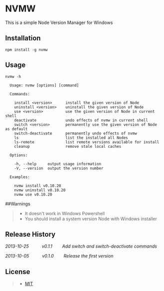 NVMW
====

This is a simple Node Version Manager for Windows

## Installation

```shell
npm install -g nvmw
```

## Usage
```shell
nvmw -h

  Usage: nvmw [options] [command]

  Commands:

    install <version>      install the given version of Node
    uninstall <version>    uninstall the given version of Node
    use <version>          use the given version of Node in current shell
    deactivate             undo effects of nvmw in current shell
    switch <version>       permanently use the given version of Node as default
    switch-deactivate      permanently undo effects of nvmw
    ls                     list the installed all Nodes
    ls-remote              list remote versions available for install
    cleanup                remove stale local caches

  Options:

    -h, --help     output usage information
    -V, --version  output the version number

  Examples:

    nvmw install v0.10.20
    nvmw uninstall v0.10.20
    nvmw use v0.10.20
```

##Warnings
>- It doesn't work in Windows Powershell
>- You should install a system version Node with Windows installer 

## Release History
_2013-10-25   v0.1.1   Add switch and switch-deactivate commands_

_2013-10-05   v0.1.0   Release the first version_

## License
>- [MIT](http://www.opensource.org/licenses/MIT)
